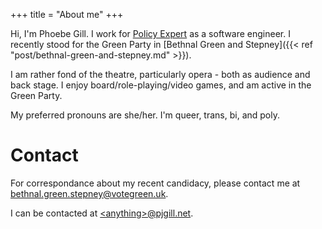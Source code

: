 +++
title = "About me"
+++

Hi, I'm Phoebe Gill. I work for [Policy Expert](https://www.policyexpert.co.uk/) as a software engineer. I recently stood for the Green Party in [Bethnal Green and Stepney]({{< ref "post/bethnal-green-and-stepney.md" >}}).

I am rather fond of the theatre, particularly opera - both as audience and back stage. I enjoy board/role-playing/video games, and am active in the Green Party.

My preferred pronouns are she/her. I'm queer, trans, bi, and poly.

# Contact

For correspondance about my recent candidacy, please contact me at <bethnal.green.stepney@votegreen.uk>.

I can be contacted at [\<anything>@pjgill.net](mailto:website@pjgill.net).
